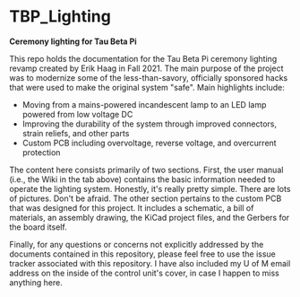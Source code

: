 # TBP_Lighting
**Ceremony lighting for Tau Beta Pi**

This repo holds the documentation for the Tau Beta Pi ceremony lighting revamp created by Erik Haag in Fall 2021. The main purpose of the project was to modernize some of the less-than-savory, officially sponsored hacks that were used to make the original system "safe". Main highlights include:
  * Moving from a mains-powered incandescent lamp to an LED lamp powered from low voltage DC
  * Improving the durability of the system through improved connectors, strain reliefs, and other parts
  * Custom PCB including overvoltage, reverse voltage, and overcurrent protection

The content here consists primarily of two sections. First, the user manual (i.e., the Wiki in the tab above) contains the basic information needed to operate the lighting system. Honestly, it's really pretty simple. There are lots of pictures. Don't be afraid. The other section pertains to the custom PCB that was designed for this project. It includes a schematic, a bill of materials, an assembly drawing, the KiCad project files, and the Gerbers for the board itself.

Finally, for any questions or concerns not explicitly addressed by the documents contained in this repository, please feel free to use the issue tracker associated with this repository. I have also included my U of M email address on the inside of the control unit's cover, in case I happen to miss anything here.
